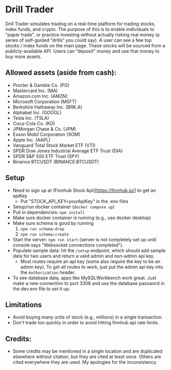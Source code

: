 # Drill Trader
Drill Trader simulates trading on a real-time platform for trading stocks, index funds, and crypto. The purpose of this is to enable individuals to "paper trade", or practice investing without actually risking real money (a series of self-guided “drills” you could say).  A user can see a few top stocks / index funds on the main page.  These stocks will be sourced from a publicly-available API.  Users can “deposit” money and use that money to buy more assets.  

## Allowed assets (aside from cash): 
- Procter & Gamble Co. (PG)
- Mastercard Inc. (MA)
- Amazon.com Inc. (AMZN)
- Microsoft Corporation (MSFT)
- Berkshire Hathaway Inc. (BRK.A)
- Alphabet Inc. (GOOGL)
- Tesla Inc. (TSLA)
- Coca-Cola Co. (KO)
- JPMorgan Chase & Co. (JPM)
- Exxon Mobil Corporation (XOM)
- Apple Inc. (AAPL)
- Vanguard Total Stock Market ETF (VTI)
- SPDR Dow Jones Industrial Average ETF Trust (DIA)
- SPDR S&P 500 ETF Trust (SPY)
- Binance BTCUSDT (BINANCE:BTCUSDT)

## Setup
- Need to sign up at (Finnhub Stock Api)[https://finnhub.io/] to get an apiKey
    - Put "STOCK_API_KEY=yourApiKey" in the .env files
- Setup/run docker container (`docker compose up`)
- Pull in dependencies: `npm install` 
- Make sure docker container is running (e.g., use docker desktop)
- Make sure schema is good by running 
    1. `npm run schema:drop`
    2. `npm run schema:create`
- Start the server: `npm run start` (server is not completely set up until console says "Websocket connections completed").
- Populate sample data: hit the `/setup` endpoint, which should add sample data for two users and return a valid admin and non-admin api key.
    - Most routes require an api key (some also require the key to be an admin key). To get all routes to work, just put the admin api key into the `Authorization` header.
- To see database data, apps like MySQLWorkbench work great. Just make a new connection to port 3308 and use the database password in the dev.env file to set it up.
    

## Limitations
- Avoid buying many units of stock (e.g., millions) in a single transaction.
- Don't trade too quickly in order to avoid hitting finnhub api rate limits.

## Credits:
- Some credits may be mentioned in a single location and are duplicated elsewhere without citation, but they are cited at least once. Others are cited everywhere they are used. My apologies for the inconsistency.

